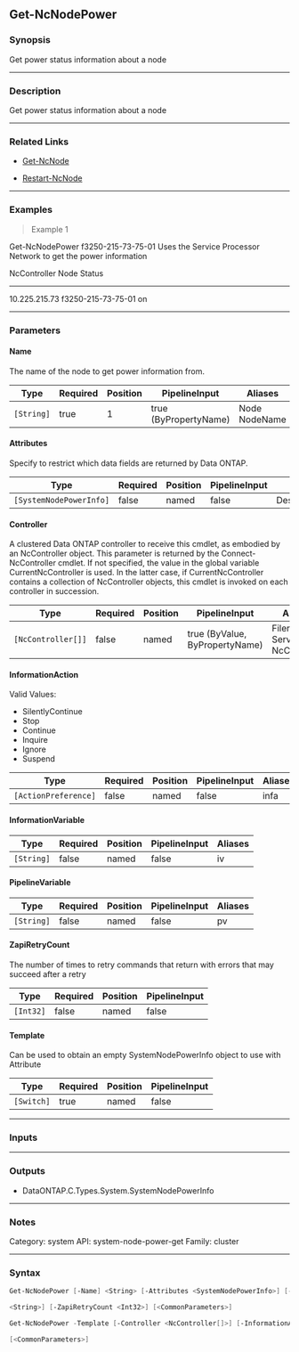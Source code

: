 Get-NcNodePower
---------------

### Synopsis
Get power status information about a node

---

### Description

Get power status information about a node

---

### Related Links
* [Get-NcNode](Get-NcNode)

* [Restart-NcNode](Restart-NcNode)

---

### Examples
> Example 1

Get-NcNodePower f3250-215-73-75-01
Uses the Service Processor Network to get the power information

NcController                            Node                                    Status
------------                            ----                                    ------
10.225.215.73                           f3250-215-73-75-01                      on

---

### Parameters
#### **Name**
The name of the node to get power information from.

|Type      |Required|Position|PipelineInput        |Aliases          |
|----------|--------|--------|---------------------|-----------------|
|`[String]`|true    |1       |true (ByPropertyName)|Node<br/>NodeName|

#### **Attributes**
Specify to restrict which data fields are returned by Data ONTAP.

|Type                   |Required|Position|PipelineInput|Aliases          |
|-----------------------|--------|--------|-------------|-----------------|
|`[SystemNodePowerInfo]`|false   |named   |false        |DesiredAttributes|

#### **Controller**
A clustered Data ONTAP controller to receive this cmdlet, as embodied by an NcController object.  This parameter is returned by the Connect-NcController cmdlet.  If not specified, the value in the global variable CurrentNcController is used.  In the latter case, if CurrentNcController contains a collection of NcController objects, this cmdlet is invoked on each controller in succession.

|Type              |Required|Position|PipelineInput                 |Aliases                          |
|------------------|--------|--------|------------------------------|---------------------------------|
|`[NcController[]]`|false   |named   |true (ByValue, ByPropertyName)|Filer<br/>Server<br/>NcController|

#### **InformationAction**

Valid Values:

* SilentlyContinue
* Stop
* Continue
* Inquire
* Ignore
* Suspend

|Type                |Required|Position|PipelineInput|Aliases|
|--------------------|--------|--------|-------------|-------|
|`[ActionPreference]`|false   |named   |false        |infa   |

#### **InformationVariable**

|Type      |Required|Position|PipelineInput|Aliases|
|----------|--------|--------|-------------|-------|
|`[String]`|false   |named   |false        |iv     |

#### **PipelineVariable**

|Type      |Required|Position|PipelineInput|Aliases|
|----------|--------|--------|-------------|-------|
|`[String]`|false   |named   |false        |pv     |

#### **ZapiRetryCount**
The number of times to retry commands that return with errors that may succeed after a retry

|Type     |Required|Position|PipelineInput|
|---------|--------|--------|-------------|
|`[Int32]`|false   |named   |false        |

#### **Template**
Can be used to obtain an empty SystemNodePowerInfo object to use with Attribute

|Type      |Required|Position|PipelineInput|
|----------|--------|--------|-------------|
|`[Switch]`|true    |named   |false        |

---

### Inputs

---

### Outputs
* DataONTAP.C.Types.System.SystemNodePowerInfo

---

### Notes
Category: system
API: system-node-power-get
Family: cluster

---

### Syntax
```PowerShell
Get-NcNodePower [-Name] <String> [-Attributes <SystemNodePowerInfo>] [-Controller <NcController[]>] [-InformationAction <ActionPreference>] [-InformationVariable <String>] [-PipelineVariable 
```
```PowerShell
<String>] [-ZapiRetryCount <Int32>] [<CommonParameters>]
```
```PowerShell
Get-NcNodePower -Template [-Controller <NcController[]>] [-InformationAction <ActionPreference>] [-InformationVariable <String>] [-PipelineVariable <String>] [-ZapiRetryCount <Int32>] 
```
```PowerShell
[<CommonParameters>]
```
